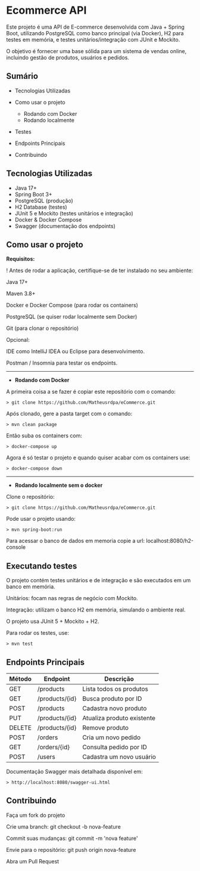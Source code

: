 
# Ecommerce API

Este projeto é uma API de E-commerce desenvolvida com Java + Spring Boot, utilizando PostgreSQL como banco principal (via Docker), H2 para testes em memória, e testes unitários/integração com JUnit e Mockito.

O objetivo é fornecer uma base sólida para um sistema de vendas online, incluindo gestão de produtos, usuários e pedidos.


## Sumário

 - Tecnologias Utilizadas

 - Como usar o projeto

    - Rodando com Docker
    - Rodando localmente

 - Testes

 - Endpoints Principais

 - Contribuindo


## Tecnologias Utilizadas

- Java 17+
- Spring Boot 3+
- PostgreSQL (produção)
- H2 Database (testes)
- JUnit 5 e Mockito (testes unitários e integração)
- Docker & Docker Compose
- Swagger (documentação dos endpoints)

## Como usar o projeto
**Requisitos:**

! Antes de rodar a aplicação, certifique-se de ter instalado no seu ambiente:

Java 17+

Maven 3.8+

Docker e Docker Compose (para rodar os containers)

PostgreSQL (se quiser rodar localmente sem Docker)

Git (para clonar o repositório)

Opcional:

IDE como IntelliJ IDEA ou Eclipse para desenvolvimento.

Postman / Insomnia para testar os endpoints.

---

-  **Rodando com Docker**

A primeira coisa a se fazer é copiar este repositório com o comando:

	> git clone https://github.com/Matheusrdpa/eCommerce.git


Após clonado, gere a pasta target com o comando:

	> mvn clean package

Então suba os containers com:

	> docker-compose up

Agora é só testar o projeto e quando quiser acabar com os containers use: 

	> docker-compose down

---

- **Rodando localmente sem o docker**

Clone o repositório:

	> git clone https://github.com/Matheusrdpa/eCommerce.git

Pode usar o projeto usando:

 	> mvn spring-boot:run
Para acessar o banco de dados em memoria copie a url: localhost:8080/h2-console






## Executando testes
O projeto contém testes unitários e de integração e são executados em um banco em memória.

Unitários: focam nas regras de negócio com Mockito.

Integração: utilizam o banco H2 em memória, simulando o ambiente real.

O projeto usa JUnit 5 + Mockito + H2.

Para rodar os testes, use:

	> mvn test
    
## Endpoints Principais

| Método | Endpoint         | Descrição                     |
|--------|-----------------|-------------------------------|
| GET    | /products       | Lista todos os produtos       |
| GET    | /products/{id}  | Busca produto por ID          |
| POST   | /products       | Cadastra novo produto         |
| PUT    | /products/{id}  | Atualiza produto existente    |
| DELETE | /products/{id}  | Remove produto                |
| POST   | /orders         | Cria um novo pedido           |
| GET    | /orders/{id}    | Consulta pedido por ID        |
| POST   | /users          | Cadastra um novo usuário      |

Documentação Swagger mais detalhada disponível em:

	> http://localhost:8080/swagger-ui.html



## Contribuindo

Faça um fork do projeto

Crie uma branch: git checkout -b nova-feature

Commit suas mudanças: git commit -m 'nova feature'

Envie para o repositório: git push origin nova-feature

Abra um Pull Request
